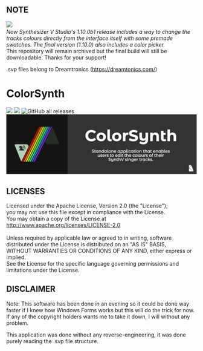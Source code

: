 ## NOTE
![](https://img.shields.io/badge/archived%20on-20/10/2023-orange)
<br>
*Now Synthesizer V Studio's 1.10.0b1 release includes a way to change the tracks colours directly from the interface itself with some premade swatches. The final version (1.10.0) also includes a color picker.*
<br>
This repository will remain archived but the final build will still be downloadable. Thanks for your support!

.svp files belong to Dreamtronics (https://dreamtonics.com/)

# ColorSynth
![](https://img.shields.io/badge/version-1.3.1b-blue) ![](https://img.shields.io/badge/intended%20for-SynthV%20(.svp)-brightgreen)  ![GitHub all releases](https://img.shields.io/github/downloads/KosmicTeal/ColorSynth/total)
![alt text](https://github.com/KosmicTeal/ColorSynth/blob/master/01_ColorSynth.png)

## LICENSES
Licensed under the Apache License, Version 2.0 (the "License");<br>
you may not use this file except in compliance with the License.<br>
You may obtain a copy of the License at<br>
    http://www.apache.org/licenses/LICENSE-2.0<br>
<br>
Unless required by applicable law or agreed to in writing, software<br>
distributed under the License is distributed on an "AS IS" BASIS,<br>
WITHOUT WARRANTIES OR CONDITIONS OF ANY KIND, either express or implied.<br>
See the License for the specific language governing permissions and<br>
limitations under the License.<br>

## DISCLAIMER
Note: This software has been done in an evening so it could be done way faster if I knew how Windows Forms works but this will do the trick for now.
If any of the copyright holders wants me to take it down, I will without any problem.

This application was done without any reverse-engineering, it was done purely reading the .svp file structure.

